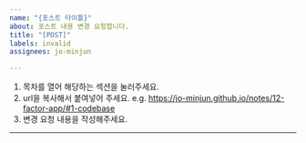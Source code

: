 ```yaml
---
name: "{포스트 타이틀}"
about: 포스트 내용 변경 요청합니다.
title: "[POST]"
labels: invalid
assignees: jo-minjun

---
```


1. 목차를 열어 해당하는 섹션을 눌러주세요.
2. url을 복사해서 붙여넣어 주세요. e.g. https://jo-minjun.github.io/notes/12-factor-app/#1-codebase
3. 변경 요청 내용을 작성해주세요.
---

